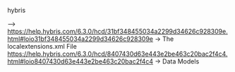 hybris

 --> https://help.hybris.com/6.3.0/hcd/31bf348455034a2299d34626c928309e.html#loio31bf348455034a2299d34626c928309e  -> The localextensions.xml File
https://help.hybris.com/6.3.0/hcd/8407430d63e443e2be463c20bac2f4c4.html#loio8407430d63e443e2be463c20bac2f4c4 -> Data Models

